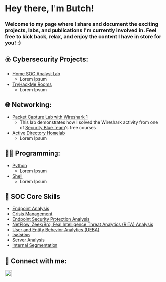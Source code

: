 <h1>Hey there, I'm Butch!</h1>

<h3>Welcome to my page where I share and document the exciting projects, labs, and publications I'm currently involved in. Feel free to kick back, relax, and enjoy the content I have in store for you! :)</h3>

<h2>☣️ Cybersecurity Projects:</h2>

- [Home SOC Analyst Lab](_blank)
  - Lorem Ipsum
- [TryHackMe Rooms](https://github.com/ButchBytes-sec/TryHackMe)
  - Lorem Ipsum
 
<h2>🌐 Networking:</h2>
 
- [Packet Capture Lab with Wireshark 1](https://github.com/ButchBytes-sec/ButchBytes-sec/blob/main/Networking/Wireshark/Wireshark%20Security%20Blue%20Team%20Activity%201.md)
  - This lab demonstrates how I solved the Wireshark activity from one of [Security Blue Team](https://www.securityblue.team/)'s free courses
- [Active Directory Homelab](_blank)
  - Lorem Ipsum

<h2>👨‍💻 Programming:</h2>

- [Python](_blank)
  - Lorem Ipsum
- [Shell](_blank)
  - Lorem Ipsum


<h2>🎯 SOC Core Skills</h2>

- [Endpoint Analysis](https://www.youtube.com/watch?v=Lhol4rZo_ts)
- [Crisis Management](https://www.youtube.com/watch?v=Lhol4rZo_ts)
- [Endpoint Security Protection Analysis](https://www.youtube.com/watch?v=Lhol4rZo_ts)
- [NetFlow, Zeek/Bro, Real Intelligence Threat Analytics (RITA) Analysis](https://www.youtube.com/watch?v=Lhol4rZo_ts)
- [User and Entity Behavior Analytics (UEBA)](https://www.youtube.com/watch?v=Lhol4rZo_ts)
- [Isolation](https://www.youtube.com/watch?v=Lhol4rZo_ts)
- [Server Analysis](https://www.youtube.com/watch?v=Lhol4rZo_ts)
- [Internal Segmentation](https://www.youtube.com/watch?v=Lhol4rZo_ts)

<h2> 🤳 Connect with me:</h2>


[<img align="left" alt="ButchManansala | LinkedIn" width="22px" src="https://cdn.jsdelivr.net/npm/simple-icons@v3/icons/linkedin.svg" />][linkedin]


[linkedin]: https://linkedin.com/in/butch-russel-manansala-245572104/

<!--
**joshmadakor1/joshmadakor1** is a ✨ _special_ ✨ repository because its `README.md` (this file) appears on your GitHub profile.

Here are some ideas to get you started:

- 🔭 I’m currently working on ...
- 🌱 I’m currently learning ...
- 👯 I’m looking to collaborate on ...
- 🤔 I’m looking for help with ...
- 💬 Ask me about ...
- 📫 How to reach me: ...
- 😄 Pronouns: ...
- ⚡ Fun fact: ...
-->
